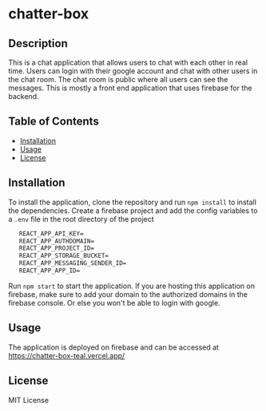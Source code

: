 # chatter-box

## Description
This is a chat application that allows users to chat with each other in real time. Users can login with their google account and chat with other users in the chat room. The chat room is public where all users can see the messages. This is mostly a front end application that uses firebase for the backend. 

## Table of Contents
* [Installation](#installation)
* [Usage](#usage)
* [License](#license)

## Installation
To install the application, clone the repository and run `npm install` to install the dependencies.
 Create a firebase project and add the config variables to a ```.env``` file in the root directory of the project
   ``` cmd
      REACT_APP_API_KEY=
	  REACT_APP_AUTHDOMAIN=
	  REACT_APP_PROJECT_ID=
	  REACT_APP_STORAGE_BUCKET=
	  REACT_APP_MESSAGING_SENDER_ID=
	  REACT_APP_APP_ID=
   ```
Run `npm start` to start the application.
If you are hosting this application on firebase, make sure to add your domain to the authorized domains in the firebase console. Or else you won't be able to login with google. 

## Usage
The application is deployed on firebase and can be accessed at https://chatter-box-teal.vercel.app/

## License
MIT License 
